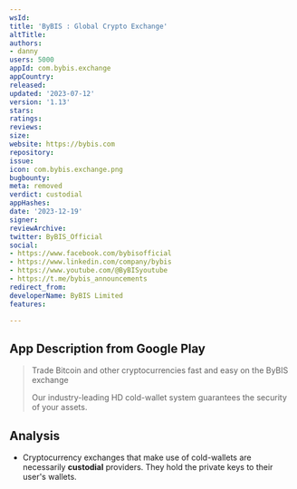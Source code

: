 ```yaml
---
wsId: 
title: 'ByBIS : Global Crypto Exchange'
altTitle: 
authors:
- danny
users: 5000
appId: com.bybis.exchange
appCountry: 
released: 
updated: '2023-07-12'
version: '1.13'
stars: 
ratings: 
reviews: 
size: 
website: https://bybis.com
repository: 
issue: 
icon: com.bybis.exchange.png
bugbounty: 
meta: removed
verdict: custodial
appHashes: 
date: '2023-12-19'
signer: 
reviewArchive: 
twitter: ByBIS_Official
social:
- https://www.facebook.com/bybisofficial
- https://www.linkedin.com/company/bybis
- https://www.youtube.com/@ByBISyoutube
- https://t.me/bybis_announcements
redirect_from: 
developerName: ByBIS Limited
features: 

---
```


## App Description from Google Play

> Trade Bitcoin and other cryptocurrencies fast and easy on the ByBIS exchange
> 
> Our industry-leading HD cold-wallet system guarantees the security of your assets.

## Analysis 

- Cryptocurrency exchanges that make use of cold-wallets are necessarily **custodial** providers. They hold the private keys to their user's wallets.